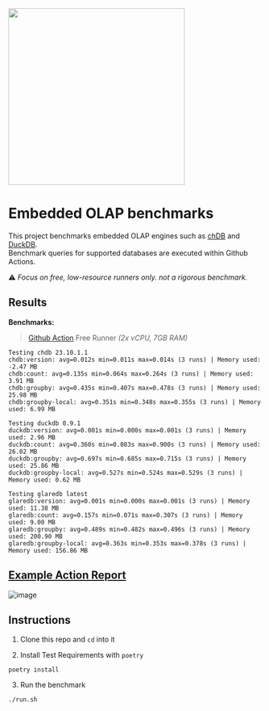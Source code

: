 <img src="https://github.com/lmangani/embedded-olap-benchmarks/assets/1423657/ba8f08fe-49db-4f77-a2b5-71181e87233e" width=350 />

# Embedded OLAP benchmarks

This project benchmarks embedded OLAP engines such as [chDB](https://chdb.dev) and [DuckDB](https://duckdb.org). <br>
Benchmark queries for supported databases are executed within Github Actions. <br>

:warning: _Focus on free, low-resource runners only. not a rigorous benchmark._

## Results

**Benchmarks:**

> [Github Action](https://github.com/lmangani/embedded-olap-benchmarks/actions/workflows/benchmarks.yml) Free Runner _(2x vCPU, 7GB RAM)_

<!-- START-RESULTS -->
```
Testing chdb 23.10.1.1
chdb:version: avg=0.012s min=0.011s max=0.014s (3 runs) | Memory used: -2.47 MB
chdb:count: avg=0.135s min=0.064s max=0.264s (3 runs) | Memory used: 3.91 MB
chdb:groupby: avg=0.435s min=0.407s max=0.478s (3 runs) | Memory used: 25.98 MB
chdb:groupby-local: avg=0.351s min=0.348s max=0.355s (3 runs) | Memory used: 6.99 MB

Testing duckdb 0.9.1
duckdb:version: avg=0.001s min=0.000s max=0.001s (3 runs) | Memory used: 2.96 MB
duckdb:count: avg=0.360s min=0.083s max=0.900s (3 runs) | Memory used: 26.02 MB
duckdb:groupby: avg=0.697s min=0.685s max=0.715s (3 runs) | Memory used: 25.86 MB
duckdb:groupby-local: avg=0.527s min=0.524s max=0.529s (3 runs) | Memory used: 0.62 MB

Testing glaredb latest
glaredb:version: avg=0.001s min=0.000s max=0.001s (3 runs) | Memory used: 11.38 MB
glaredb:count: avg=0.157s min=0.071s max=0.307s (3 runs) | Memory used: 9.00 MB
glaredb:groupby: avg=0.489s min=0.482s max=0.496s (3 runs) | Memory used: 200.90 MB
glaredb:groupby-local: avg=0.363s min=0.353s max=0.378s (3 runs) | Memory used: 156.86 MB

```
<!-- END-RESULTS -->


## [Example Action Report](https://github.com/lmangani/embedded-olap-benchmarks/actions/workflows/benchmarks.yml)
![image](https://github.com/lmangani/embedded-db-benchmarks/assets/1423657/e5961b6e-9775-4f18-adde-edbb52b672f2)


## Instructions

1. Clone this repo and `cd` into it

2. Install Test Requirements with `poetry`
```shell
poetry install
```

3. Run the benchmark
```shell
./run.sh
```
